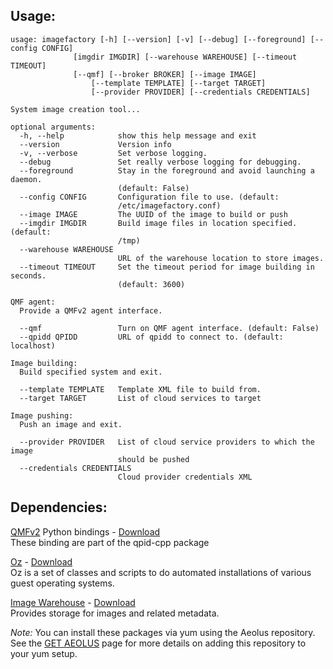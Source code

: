 ## Usage: ##

	usage: imagefactory [-h] [--version] [-v] [--debug] [--foreground] [--config CONFIG]
	              [imgdir IMGDIR] [--warehouse WAREHOUSE] [--timeout TIMEOUT]
	              [--qmf] [--broker BROKER] [--image IMAGE]
                      [--template TEMPLATE] [--target TARGET]
                      [--provider PROVIDER] [--credentials CREDENTIALS]
	
	System image creation tool...
	
	optional arguments:
	  -h, --help            show this help message and exit
	  --version             Version info
	  -v, --verbose         Set verbose logging.
	  --debug               Set really verbose logging for debugging.
	  --foreground          Stay in the foreground and avoid launching a daemon.
	                        (default: False)
	  --config CONFIG       Configuration file to use. (default:
	                        /etc/imagefactory.conf)
	  --image IMAGE         The UUID of the image to build or push
	  --imgdir IMGDIR       Build image files in location specified. (default:
	                        /tmp)
	  --warehouse WAREHOUSE
	                        URL of the warehouse location to store images.
	  --timeout TIMEOUT     Set the timeout period for image building in seconds.
	                        (default: 3600)
	
	QMF agent:
	  Provide a QMFv2 agent interface.
	
	  --qmf                 Turn on QMF agent interface. (default: False)
	  --qpidd QPIDD         URL of qpidd to connect to. (default: localhost)
	
	Image building:
	  Build specified system and exit.
	
	  --template TEMPLATE   Template XML file to build from.
	  --target TARGET       List of cloud services to target
	
	Image pushing:
	  Push an image and exit.
	
	  --provider PROVIDER   List of cloud service providers to which the image
	                        should be pushed
	  --credentials CREDENTIALS
	                        Cloud provider credentials XML
	
## Dependencies: ##

[QMFv2](https://cwiki.apache.org/qpid/qmfv2-project-page.html) Python bindings - [Download](http://qpid.apache.org/download.cgi)       
These binding are part of the qpid-cpp package    

[Oz](http://aeolusproject.org/oz.html) - [Download](http://aeolusproject.org/oz-download.html)      
Oz is a set of classes and scripts to do automated installations of various guest operating systems.    

[Image Warehouse](http://www.aeolusproject.org/imagewarehouse.html) - [Download](http://people.redhat.com/meyering/iwhd/)     
Provides storage for images and related metadata.       

*Note:* You can install these packages via yum using the Aeolus repository.  See
the [GET AEOLUS][aeolus_getit_page] page for more details on adding this repository
to your yum setup.


[aeolus_getit_page]: http://www.aeolusproject.org/get_it.html
